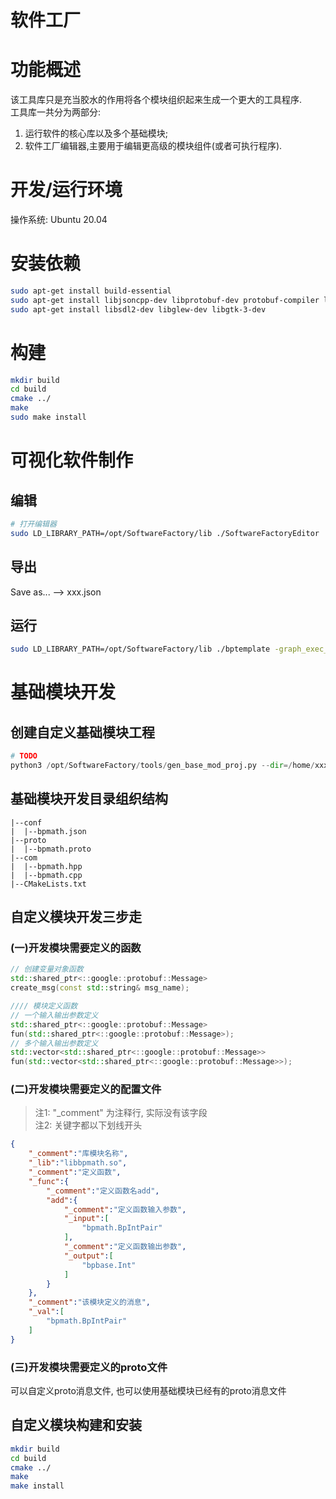 # 软件工厂

# 功能概述
该工具库只是充当胶水的作用将各个模块组织起来生成一个更大的工具程序.  
工具库一共分为两部分:  
1. 运行软件的核心库以及多个基础模块; 
2. 软件工厂编辑器,主要用于编辑更高级的模块组件(或者可执行程序).

# 开发/运行环境
操作系统: Ubuntu 20.04

# 安装依赖
```sh
sudo apt-get install build-essential
sudo apt-get install libjsoncpp-dev libprotobuf-dev protobuf-compiler libgflags-dev libgtest-dev libgoogle-glog-dev 
sudo apt-get install libsdl2-dev libglew-dev libgtk-3-dev
```

# 构建
```sh
mkdir build
cd build
cmake ../
make
sudo make install
```

# 可视化软件制作
## 编辑
```sh
# 打开编辑器
sudo LD_LIBRARY_PATH=/opt/SoftwareFactory/lib ./SoftwareFactoryEditor
```

## 导出
Save as... --> xxx.json

## 运行
```sh
sudo LD_LIBRARY_PATH=/opt/SoftwareFactory/lib ./bptemplate -graph_exec_file="xxx.json"
```

# 基础模块开发
## 创建自定义基础模块工程
```py
# TODO
python3 /opt/SoftwareFactory/tools/gen_base_mod_proj.py --dir=/home/xxx/base_mode_dir --name="user_define_name"
```

## 基础模块开发目录组织结构
```
|--conf
|  |--bpmath.json
|--proto
|  |--bpmath.proto
|--com
|  |--bpmath.hpp
|  |--bpmath.cpp
|--CMakeLists.txt
```

## 自定义模块开发三步走
### (一)开发模块需要定义的函数
```c++ 
// 创建变量对象函数
std::shared_ptr<::google::protobuf::Message> 
create_msg(const std::string& msg_name); 

//// 模块定义函数
// 一个输入输出参数定义
std::shared_ptr<::google::protobuf::Message> 
fun(std::shared_ptr<::google::protobuf::Message>);
// 多个输入输出参数定义
std::vector<std::shared_ptr<::google::protobuf::Message>> 
fun(std::vector<std::shared_ptr<::google::protobuf::Message>>);
```
### (二)开发模块需要定义的配置文件
> 注1: "_comment" 为注释行, 实际没有该字段  
> 注2: 关键字都以下划线开头
```json
{
    "_comment":"库模块名称",
    "_lib":"libbpmath.so",
    "_comment":"定义函数",
    "_func":{
        "_comment":"定义函数名add",
        "add":{
            "_comment":"定义函数输入参数",
            "_input":[
                "bpmath.BpIntPair"
            ],
            "_comment":"定义函数输出参数",
            "_output":[
                "bpbase.Int"
            ]
        }
    },
    "_comment":"该模块定义的消息",
    "_val":[
        "bpmath.BpIntPair"
    ]
}
```
### (三)开发模块需要定义的proto文件
可以自定义proto消息文件, 也可以使用基础模块已经有的proto消息文件

## 自定义模块构建和安装
```sh
mkdir build
cd build
cmake ../
make
make install
```